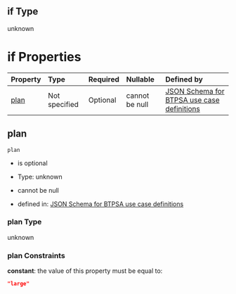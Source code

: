 ## if Type

unknown

# if Properties

| Property      | Type          | Required | Nullable       | Defined by                                                                                                                                                                                                                                  |
| :------------ | :------------ | :------- | :------------- | :------------------------------------------------------------------------------------------------------------------------------------------------------------------------------------------------------------------------------------------ |
| [plan](#plan) | Not specified | Optional | cannot be null | [JSON Schema for BTPSA use case definitions](btpsa-usecase-properties-services-items-allof-1-then-allof-81-then-allof-1-if-properties-plan.md "undefined#/properties/services/items/allOf/1/then/allOf/81/then/allOf/1/if/properties/plan") |

## plan



`plan`

*   is optional

*   Type: unknown

*   cannot be null

*   defined in: [JSON Schema for BTPSA use case definitions](btpsa-usecase-properties-services-items-allof-1-then-allof-81-then-allof-1-if-properties-plan.md "undefined#/properties/services/items/allOf/1/then/allOf/81/then/allOf/1/if/properties/plan")

### plan Type

unknown

### plan Constraints

**constant**: the value of this property must be equal to:

```json
"large"
```

